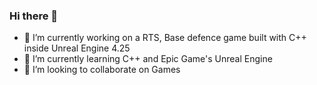 ### Hi there 👋

<!--
**jgarside1678/jgarside1678** is a ✨ _special_ ✨ repository because its `README.md` (this file) appears on your GitHub profile.
!-->

- 🔭 I’m currently working on a RTS, Base defence game built with C++ inside Unreal Engine 4.25
- 🌱 I’m currently learning C++ and Epic Game's Unreal Engine
- 👯 I’m looking to collaborate on Games
